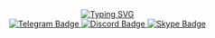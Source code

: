 <div id="header" align="center">
<a href="https://git.io/typing-svg"><img src="https://readme-typing-svg.herokuapp.com?font=Fira+Code&pause=2000&random=false&width=650&lines=Добрый+день!+Я+Александр+Липатов,+Android+разработчик" alt="Typing SVG" /></a>
</div>
<div id="badges" align="center">
  <a href="https://t.me/lipatov_dev">
    <img src="https://img.shields.io/badge/Telegram-blue?logo=telegram&logoColor=white&style=for-the-badge" alt="Telegram Badge"/>
  </a>
  <a href="https://discordapp.com/users/737311058238373909/">
    <img src="https://img.shields.io/badge/Discord-royalblue?logo=discord&logoColor=white&style=for-the-badge" alt="Discord Badge"/>
  </a>
  <a href="https://join.skype.com/invite/JMlLZMGmDnj6">
    <img src="https://img.shields.io/badge/Skype-dodgerblue?logo=Skype&logoColor=white&style=for-the-badge" alt="Skype Badge"/>
  </a>
</div>
